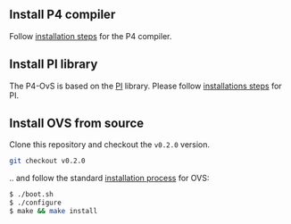 ## Install P4 compiler

Follow [installation steps](https://github.com/p4lang/p4c#getting-started) for the P4 compiler. 

## Install PI library

The P4-OvS is based on the [PI](https://github.com/p4lang/PI) library. Please follow [installations steps](https://github.com/p4lang/PI#pi-library-repository) for PI. 

## Install OVS from source

Clone this repository and checkout the `v0.2.0` version.

```bash
git checkout v0.2.0
```

.. and follow the standard [installation process](./../../intro/install) for OVS:

```bash
$ ./boot.sh
$ ./configure
$ make && make install
```



